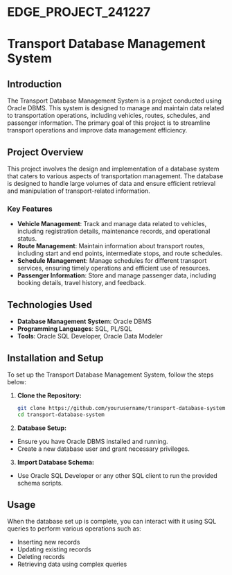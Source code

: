 # EDGE_PROJECT_241227
# Transport Database Management System

## Introduction

The Transport Database Management System is a project conducted using Oracle DBMS. This system is designed to manage and maintain data related to transportation operations, including vehicles, routes, schedules, and passenger information. The primary goal of this project is to streamline transport operations and improve data management efficiency.

## Project Overview

This project involves the design and implementation of a database system that caters to various aspects of transportation management. The database is designed to handle large volumes of data and ensure efficient retrieval and manipulation of transport-related information.

### Key Features

- **Vehicle Management**: Track and manage data related to vehicles, including registration details, maintenance records, and operational status.
- **Route Management**: Maintain information about transport routes, including start and end points, intermediate stops, and route schedules.
- **Schedule Management**: Manage schedules for different transport services, ensuring timely operations and efficient use of resources.
- **Passenger Information**: Store and manage passenger data, including booking details, travel history, and feedback.

## Technologies Used

- **Database Management System**: Oracle DBMS
- **Programming Languages**: SQL, PL/SQL
- **Tools**: Oracle SQL Developer, Oracle Data Modeler

## Installation and Setup

To set up the Transport Database Management System, follow the steps below:

1. **Clone the Repository:**

   ```bash
   git clone https://github.com/yourusername/transport-database-system.git
   cd transport-database-system
2. **Database Setup:**

- Ensure you have Oracle DBMS installed and running.
- Create a new database user and grant necessary privileges.
3. **Import Database Schema:**

- Use Oracle SQL Developer or any other SQL client to run the provided schema scripts.
## Usage

When the database set up is complete, you can interact with it using SQL queries to perform various operations such as:

  - Inserting new records
  - Updating existing records
  - Deleting records
  - Retrieving data using complex queries
